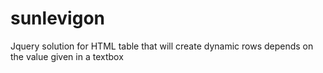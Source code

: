 # sunlevigon
Jquery solution for HTML table that will create dynamic rows depends on the value given in a textbox
